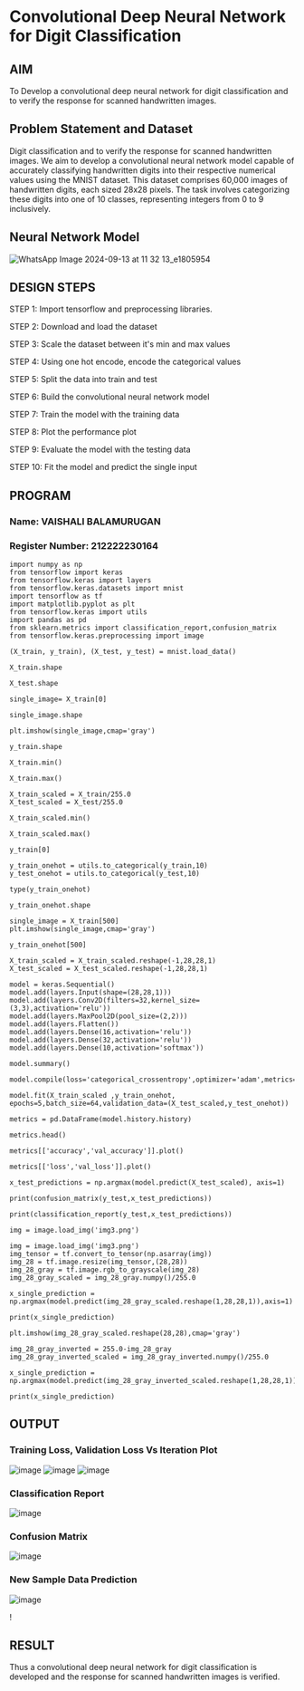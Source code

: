 # Convolutional Deep Neural Network for Digit Classification

## AIM

To Develop a convolutional deep neural network for digit classification and to verify the response for scanned handwritten images.

## Problem Statement and Dataset
Digit classification and to verify the response for scanned handwritten images.
We aim to develop a convolutional neural network model capable of accurately classifying handwritten digits into their respective numerical values using the MNIST dataset. This dataset comprises 60,000 images of handwritten digits, each sized 28x28 pixels. The task involves categorizing these digits into one of 10 classes, representing integers from 0 to 9 inclusively.

## Neural Network Model
![WhatsApp Image 2024-09-13 at 11 32 13_e1805954](https://github.com/user-attachments/assets/017b1d4a-9228-43c3-9e53-e75566da90ea)



## DESIGN STEPS

STEP 1:
Import tensorflow and preprocessing libraries.

STEP 2:
Download and load the dataset

STEP 3:
Scale the dataset between it's min and max values

STEP 4:
Using one hot encode, encode the categorical values

STEP 5:
Split the data into train and test

STEP 6:
Build the convolutional neural network model

STEP 7:
Train the model with the training data

STEP 8:
Plot the performance plot

STEP 9:
Evaluate the model with the testing data

STEP 10:
Fit the model and predict the single input


## PROGRAM

### Name: VAISHALI BALAMURUGAN
### Register Number: 212222230164
```
import numpy as np
from tensorflow import keras
from tensorflow.keras import layers
from tensorflow.keras.datasets import mnist
import tensorflow as tf
import matplotlib.pyplot as plt
from tensorflow.keras import utils
import pandas as pd
from sklearn.metrics import classification_report,confusion_matrix
from tensorflow.keras.preprocessing import image

(X_train, y_train), (X_test, y_test) = mnist.load_data()

X_train.shape

X_test.shape

single_image= X_train[0]

single_image.shape

plt.imshow(single_image,cmap='gray')

y_train.shape

X_train.min()

X_train.max()

X_train_scaled = X_train/255.0
X_test_scaled = X_test/255.0

X_train_scaled.min()

X_train_scaled.max()

y_train[0]

y_train_onehot = utils.to_categorical(y_train,10)
y_test_onehot = utils.to_categorical(y_test,10)

type(y_train_onehot)

y_train_onehot.shape

single_image = X_train[500]
plt.imshow(single_image,cmap='gray')

y_train_onehot[500]

X_train_scaled = X_train_scaled.reshape(-1,28,28,1)
X_test_scaled = X_test_scaled.reshape(-1,28,28,1)

model = keras.Sequential()
model.add(layers.Input(shape=(28,28,1)))
model.add(layers.Conv2D(filters=32,kernel_size=(3,3),activation='relu'))
model.add(layers.MaxPool2D(pool_size=(2,2)))
model.add(layers.Flatten())
model.add(layers.Dense(16,activation='relu'))
model.add(layers.Dense(32,activation='relu'))
model.add(layers.Dense(10,activation='softmax'))

model.summary()

model.compile(loss='categorical_crossentropy',optimizer='adam',metrics='accuracy')

model.fit(X_train_scaled ,y_train_onehot, epochs=5,batch_size=64,validation_data=(X_test_scaled,y_test_onehot))

metrics = pd.DataFrame(model.history.history)

metrics.head()

metrics[['accuracy','val_accuracy']].plot()

metrics[['loss','val_loss']].plot()

x_test_predictions = np.argmax(model.predict(X_test_scaled), axis=1)

print(confusion_matrix(y_test,x_test_predictions))

print(classification_report(y_test,x_test_predictions))

img = image.load_img('img3.png')

img = image.load_img('img3.png')
img_tensor = tf.convert_to_tensor(np.asarray(img))
img_28 = tf.image.resize(img_tensor,(28,28))
img_28_gray = tf.image.rgb_to_grayscale(img_28)
img_28_gray_scaled = img_28_gray.numpy()/255.0

x_single_prediction = np.argmax(model.predict(img_28_gray_scaled.reshape(1,28,28,1)),axis=1)

print(x_single_prediction)

plt.imshow(img_28_gray_scaled.reshape(28,28),cmap='gray')

img_28_gray_inverted = 255.0-img_28_gray
img_28_gray_inverted_scaled = img_28_gray_inverted.numpy()/255.0

x_single_prediction = np.argmax(model.predict(img_28_gray_inverted_scaled.reshape(1,28,28,1)),axis=1)

print(x_single_prediction)
```

## OUTPUT

### Training Loss, Validation Loss Vs Iteration Plot
![image](https://github.com/user-attachments/assets/ca8dcded-da5a-411f-81be-72bfde678b76)
![image](https://github.com/user-attachments/assets/9d408784-ac61-4b10-8e5c-061287f5bbfc)
![image](https://github.com/user-attachments/assets/4fe265bb-123f-4d7a-8920-e142fdea879b)






### Classification Report
![image](https://github.com/user-attachments/assets/ecb5c237-e8b5-4418-9398-d8692b991950)




### Confusion Matrix
![image](https://github.com/user-attachments/assets/947c9eb4-4057-4918-a832-a38004d91f4b)




### New Sample Data Prediction
![image](https://github.com/user-attachments/assets/d3a5c8ee-ef5d-46ac-b6ef-067adf02b4c3)



!





## RESULT
Thus a convolutional deep neural network for digit classification is developed and the response for scanned handwritten images is verified.
